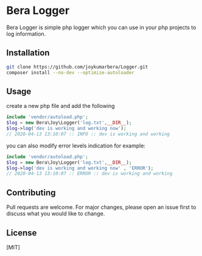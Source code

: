 # Bera Logger

Bera Logger is simple php logger which you can use in your php projects to log information.

## Installation

```bash
git clone https://github.com/joykumarbera/Logger.git
composer install --no-dev --optimize-autoloader
```

## Usage
create a new php file and add the following
```php
include 'vendor/autoload.php';
$log = new Bera\Joy\Logger('log.txt',__DIR__);
$log->log('dev is working and working now'); 
// 2020-04-13 13:10:07 :: INFO :: dev is working and working 
```
you can also modify error levels indication for example:

```php
include 'vendor/autoload.php';
$log = new Bera\Joy\Logger('log.txt',__DIR__);
$log->log('dev is working and working now' , 'ERROR'); 
// 2020-04-13 13:10:07 :: ERROR :: dev is working and working 
```

## Contributing
Pull requests are welcome. For major changes, please open an issue first to discuss what you would like to change.

## License
[MIT]
